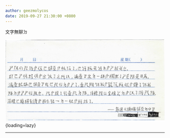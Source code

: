 ```yaml
---
author: geezmolycos
date: 2019-09-27 21:30:00 +0800
---
```


文字無聊ㄉ

![](/images/qq-zone/2019-09-27-niaobu.png){loading=lazy}

---
